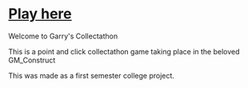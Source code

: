 # [Play here](https://cheesymuffin8.github.io/Garrys-Collectathon/)
Welcome to Garry's Collectathon

This is a point and click collectathon game taking place in the beloved GM_Construct

This was made as a first semester college project.
